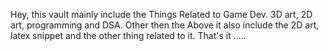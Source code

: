 Hey, this vault mainly include the Things Related to Game Dev. 3D art, 2D art, programming and DSA.
Other then the Above it also include the 2D art, latex snippet and the other thing related to it.
That's it .....

